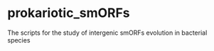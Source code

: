 # prokariotic_smORFs

The scripts for the study of intergenic smORFs evolution in bacterial species
